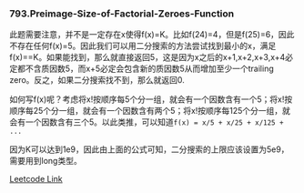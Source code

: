 ### 793.Preimage-Size-of-Factorial-Zeroes-Function

此题需要注意，并不是一定存在x使得f(x)=K。比如f(24)=4，但是f(25)=6，因此不存在任何f(x)=5。因此我们可以用二分搜索的方法尝试找到最小的x，满足f(x)==K。如果能找到，那么就直接返回5，这是因为x之后的x+1,x+2,x+3,x+4必定都不含质因数5，而x+5必定会包含新的质因数5从而增加至少一个trailing zero。反之，如果二分搜索找不到，那么就返回0.

如何写f(x)呢？考虑将x!按顺序每5个分一组，就会有一个因数含有一个5；将x!按顺序每25个分一组，就会有一个因数含有两个5；将x!按顺序每125个分一组，就会有一个因数含有三个5。以此类推，可以知道```f(x) = x/5 + x/25 + x/125 + ...```

因为K可以达到1e9，因此由上面的公式可知，二分搜索的上限应该设置为5e9，需要用到long类型。


[Leetcode Link](https://leetcode.com/problems/preimage-size-of-factorial-zeroes-function)
